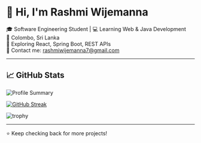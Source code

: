 # 👋 Hi, I'm Rashmi Wijemanna

🎓 Software Engineering Student | 💻 Learning Web & Java Development  
📍 Colombo, Sri Lanka  
🌱 Exploring React, Spring Boot, REST APIs  
🔗 Contact me: rashmiwijemanna7@gmail.com

---

## 📈 GitHub Stats

![Profile Summary](https://github-profile-summary-cards.vercel.app/api/cards/profile-details?username=rashmiwijemanna&theme=dark)

[![GitHub Streak](https://github-readme-streak-stats.herokuapp.com?user=rashmiwijemanna&theme=dark)](https://git.io/streak-stats)

![trophy](https://github-profile-trophy.vercel.app/?username=rashmiwijemanna&theme=dark)

---

⭐ Keep checking back for more projects!

